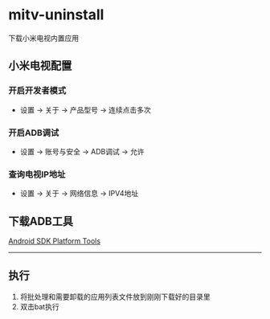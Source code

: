 # mitv-uninstall
下载小米电视内置应用

## 小米电视配置

### 开启开发者模式
- 设置 -> 关于 -> 产品型号 -> 连续点击多次

### 开启ADB调试
- 设置 -> 账号与安全 -> ADB调试 -> 允许

### 查询电视IP地址
- 设置 -> 关于 -> 网络信息 -> IPV4地址

## 下载ADB工具
[Android SDK Platform Tools](https://developer.android.google.cn/studio/releases/platform-tools)

---

## 执行

1. 将批处理和需要卸载的应用列表文件放到刚刚下载好的目录里
2. 双击bat执行
